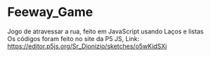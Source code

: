# Feeway_Game
 Jogo de atravessar a rua, feito em JavaScript usando Laços e listas <br>
 Os códigos foram feito no site da P5 JS, Link: https://editor.p5js.org/Sr_Dionizio/sketches/o5wKidSXj
